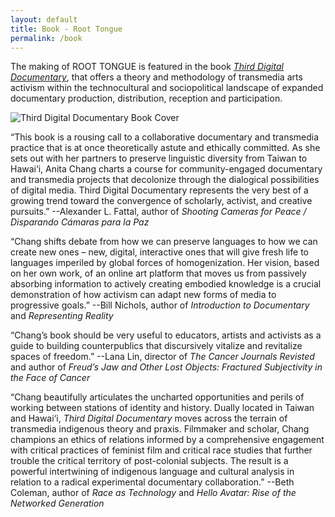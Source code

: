 ```yaml
---
layout: default
title: Book - Root Tongue
permalink: /book
---
```


The making of ROOT TONGUE is featured in the book [_Third Digital Documentary_](https://a.co/d/a7Gx68z), that offers a theory and methodology of transmedia arts activism within the technocultural and sociopolitical landscape of expanded documentary production, distribution, reception and participation.


![Third Digital Documentary Book Cover](/assets/images/TDD-Cover-504x768)

 
“This book is a rousing call to a collaborative documentary and transmedia practice that is at once theoretically astute and ethically committed. As she sets out with her partners to preserve linguistic diversity from Taiwan to Hawai‘i, Anita Chang charts a course for community-engaged documentary and transmedia projects that decolonize through the dialogical possibilities of digital media. Third Digital Documentary represents the very best of a growing trend toward the convergence of scholarly, activist, and creative pursuits.” --Alexander L. Fattal, author of _Shooting Cameras for Peace / Disparando Cámaras para la Paz_


“Chang shifts debate from how we can preserve languages to how we can create new ones – new, digital, interactive ones that will give fresh life to languages imperiled by global forces of homogenization. Her vision, based on her own work, of an online art platform that moves us from passively absorbing information to actively creating embodied knowledge is a crucial demonstration of how activism can adapt new forms of media to progressive goals.” --Bill Nichols, author of _Introduction to Documentary_ and _Representing Reality_


“Chang’s book should be very useful to educators, artists and activists as a guide to building counterpublics that discursively vitalize and revitalize spaces of freedom.” --Lana Lin, director of _The Cancer Journals Revisted_ and author of _Freud’s Jaw and Other Lost Objects: Fractured Subjectivity in the Face of Cancer_


“Chang beautifully articulates the uncharted opportunities and perils of working between stations of identity and history. Dually located in Taiwan and Hawai‘i, _Third Digital Documentary_ moves across the terrain of transmedia indigenous theory and praxis. Filmmaker and scholar, Chang champions an ethics of relations informed by a comprehensive engagement with critical practices of feminist film and critical race studies that further trouble the critical territory of post-colonial subjects. The result is a powerful intertwining of indigenous language and cultural analysis in relation to a radical experimental documentary collaboration.” --Beth Coleman, author of _Race as Technology_ and _Hello Avatar: Rise of the Networked Generation_

